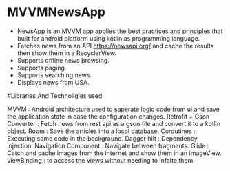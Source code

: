 # MVVMNewsApp
* NewsApp is an MVVM app applies the best practices and principles that built for android platform using kotlin as programming language.
* Fetches news from an API https://newsapi.org/ and cache the results then show them in a RecyclerView.
* Supports offline news browsing.
* Supports paging.
* Supports searching news.
* Displays news from USA.

#Libraries And Technoligies used

MVVM : Android architecture used to saperate logic code from ui and save the application state in case the configuration changes.
Retrofit + Gson Converter : Fetch news from rest api as a gson file and convert it to a kotlin object.
Room : Save the articles into a local database.
Coroutines : Executing some code in the background.
Dagger hilt : Dependency injection.
Navigation Component : Navigate between fragments.
Glide : Catch and cache images from the internet and show them in an imageView.
viewBinding : to access the views without needing to infalte them.
